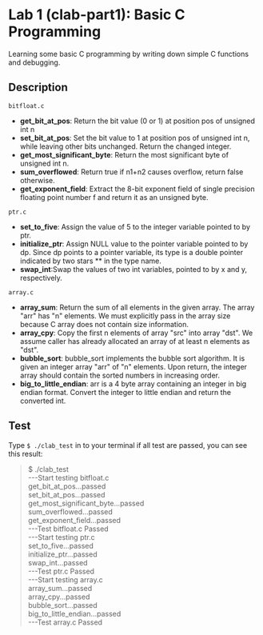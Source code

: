 # Lab 1 (clab-part1): Basic C Programming

Learning some basic C programming by writing down simple C functions and debugging.

## Description

`bitfloat.c`

- **get_bit_at_pos**: Return the bit value (0 or 1) at position pos of unsigned int n
- **set_bit_at_pos**: Set the bit value to 1 at position pos of unsigned int n, while leaving other bits unchanged.
  Return the changed integer.
- **get_most_significant_byte**: Return the most significant byte of unsigned int n.
- **sum_overflowed**: Return true if n1+n2 causes overflow, return false otherwise.
- **get_exponent_field**: Extract the 8-bit exponent field of single precision floating point number f and return it as an unsigned byte.

`ptr.c`

- **set_to_five**: Assign the value of 5 to the integer variable pointed to by ptr.
- **initialize_ptr**: Assign NULL value to the pointer variable pointed to by dp.
  Since dp points to a pointer variable, its type is a double pointer indicated by two stars \*\* in the type name.
- **swap_int**:Swap the values of two int variables, pointed to by x and y, respectively.

`array.c`

- **array_sum**: Return the sum of all elements in the given array.
  The array "arr" has "n" elements. We must explicitly pass in the array size because C array does not contain size information.
- **array_cpy**: Copy the first n elements of array "src" into array "dst".
  We assume caller has already allocated an array of at least n elements as "dst".
- **bubble_sort**: bubble_sort implements the bubble sort algorithm.
  It is given an integer array "arr" of "n" elements.
  Upon return, the integer array should contain the sorted numbers in increasing order.
- **big_to_little_endian**: arr is a 4 byte array containing an integer in big endian format.
  Convert the integer to little endian and return the converted int.

## Test

Type `$ ./clab_test` in to your terminal
if all test are passed, you can see this result:

> $ ./clab_test <br/>
> ---Start testing bitfloat.c <br/>
> get_bit_at_pos...passed <br/>
> set_bit_at_pos...passed <br/>
> get_most_significant_byte...passed <br/>
> sum_overflowed...passed <br/>
> get_exponent_field...passed <br/>
> ---Test bitfloat.c Passed <br/>
> ---Start testing ptr.c <br/>
> set_to_five...passed <br/>
> initialize_ptr...passed <br/>
> swap_int...passed <br/>
> ---Test ptr.c Passed <br/>
> ---Start testing array.c <br/>
> array_sum...passed <br/>
> array_cpy...passed <br/>
> bubble_sort...passed <br/>
> big_to_little_endian...passed <br/>
> ---Test array.c Passed <br/>
